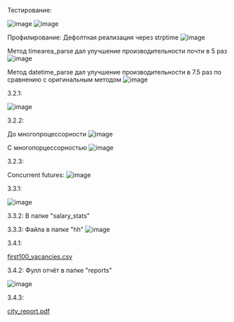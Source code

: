 Тестирование:

![image](https://user-images.githubusercontent.com/94864786/206857625-38034d65-ded7-4e8a-aa1d-c936a282e5d8.png)
![image](https://user-images.githubusercontent.com/94864786/206852393-fbe4aa10-2bd3-4303-8a2d-9908e2717ea7.png)

Профилирование:
Дефолтная реализация через strptime
![image](https://user-images.githubusercontent.com/94864786/208408443-203b3c77-ea7c-4e98-8fba-1eee58598010.png)

Метод timearea_parse дал улучшение производительности почти в 5 раз
![image](https://user-images.githubusercontent.com/94864786/208408647-916ee0b7-18de-4906-bba9-ffef16b7f60c.png)

Метод datetime_parse дал улучшение производительности в 7.5 раз по сравнению с оригинальным методом
![image](https://user-images.githubusercontent.com/94864786/208408826-63da1625-2efa-4e50-9ce9-b2a8b9f68986.png)


3.2.1:

![image](https://user-images.githubusercontent.com/94864786/209554548-ac3d5fbf-d0f5-47a6-96dd-1a9f095c1fae.png)


3.2.2:

До многопроцессорности
![image](https://user-images.githubusercontent.com/94864786/209555046-88d54538-c827-471b-9071-cda9e2bf5caa.png)

C многопорцессорностью
![image](https://user-images.githubusercontent.com/94864786/209555481-e142f113-fdb8-4fd4-af60-340c400b31e5.png)

3.2.3:

Concurrent futures:
![image](https://user-images.githubusercontent.com/94864786/209555911-ef23cf00-9615-4f93-97c8-069f63506322.png)


3.3.1:

![image](https://user-images.githubusercontent.com/94864786/209678040-0de09856-46ae-4547-a56c-ab4ec7a91a5b.png)

3.3.2:
В папке "salary_stats"


3.3.3:
Файла в папке "hh"
![image](https://user-images.githubusercontent.com/94864786/209706565-7c85a485-c566-4cf6-82b5-c1472fc73537.png)

3.4.1:

[first100_vacancies.csv](https://github.com/lceneo/Osminin/files/10318668/first100_vacancies.csv)

3.4.2: 
Фулл отчёт в папке "reports"

![image](https://user-images.githubusercontent.com/94864786/209802134-e8dc350a-224a-4262-a98c-97fa385159d3.png)

3.4.3:


[city_report.pdf](https://github.com/lceneo/Osminin/files/10318681/city_report.pdf)
